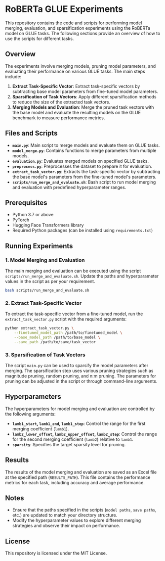 # RoBERTa GLUE Experiments

This repository contains the code and scripts for performing model merging, evaluation, and sparsification experiments using the RoBERTa model on GLUE tasks. The following sections provide an overview of how to use the scripts for different tasks.

## Overview

The experiments involve merging models, pruning model parameters, and evaluating their performance on various GLUE tasks. The main steps include:

1. **Extract Task-Specific Vector**: Extract task-specific vectors by subtracting base model parameters from fine-tuned model parameters.
2. **Sparsification of Task Vectors**: Apply different sparsification methods to reduce the size of the extracted task vectors.
3. **Merging Models and Evaluation**: Merge the pruned task vectors with the base model and evaluate the resulting models on the GLUE benchmark to measure performance metrics.

## Files and Scripts

- **`main.py`**: Main script to merge models and evaluate them on GLUE tasks.
- **`model_merge.py`**: Contains functions to merge parameters from multiple models.
- **`evaluation.py`**: Evaluates merged models on specified GLUE tasks.
- **`preprocess.py`**: Preprocesses the dataset to prepare it for evaluation.
- **`extract_task_vector.py`**: Extracts the task-specific vector by subtracting the base model's parameters from the fine-tuned model's parameters.
- **`scripts/run_merge_and_evaluate.sh`**: Bash script to run model merging and evaluation with predefined hyperparameter ranges.

## Prerequisites

- Python 3.7 or above
- PyTorch
- Hugging Face Transformers library
- Required Python packages (can be installed using `requirements.txt`)

## Running Experiments

### 1. Model Merging and Evaluation

The main merging and evaluation can be executed using the script `scripts/run_merge_and_evaluate.sh`. Update the paths and hyperparameter values in the script as per your requirement.

```bash
bash scripts/run_merge_and_evaluate.sh
```

### 2. Extract Task-Specific Vector

To extract the task-specific vector from a fine-tuned model, run the `extract_task_vector.py` script with the required arguments:

```bash
python extract_task_vector.py \
    --finetuned_model_path /path/to/finetuned_model \
    --base_model_path /path/to/base_model \
    --save_path /path/to/save/task_vector
```

### 3. Sparsification of Task Vectors

The script `main.py` can be used to sparsify the model parameters after merging. The sparsification step uses various pruning strategies such as magnitude pruning, random pruning, and n:m pruning. The parameters for pruning can be adjusted in the script or through command-line arguments.

## Hyperparameters

The hyperparameters for model merging and evaluation are controlled by the following arguments:

- **`lamb1_start`, `lamb1_end`, `lamb1_step`**: Control the range for the first merging coefficient (`lamb1`).
- **`lamb2_lower_offset`, `lamb2_upper_offset`, `lamb2_step`**: Control the range for the second merging coefficient (`lamb2`) relative to `lamb1`.
- **`sparsity`**: Specifies the target sparsity level for pruning.

## Results

The results of the model merging and evaluation are saved as an Excel file at the specified path (`RESULTS_PATH`). This file contains the performance metrics for each task, including accuracy and average performance.

## Notes

- Ensure that the paths specified in the scripts (`model paths`, `save paths`, etc.) are updated to match your directory structure.
- Modify the hyperparameter values to explore different merging strategies and observe their impact on performance.

## License

This repository is licensed under the MIT License.

